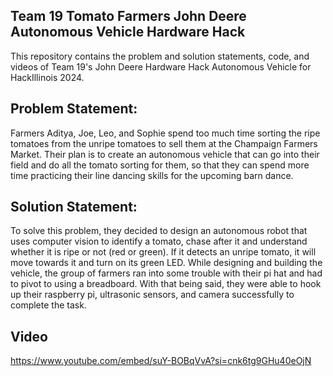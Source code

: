 ## Team 19 Tomato Farmers John Deere Autonomous Vehicle Hardware Hack 



This repository contains the problem and solution statements, code, and videos of Team 19's John Deere Hardware Hack Autonomous Vehicle for HackIllinois 2024.


## Problem Statement: 
Farmers Aditya, Joe, Leo, and Sophie spend too much time sorting the ripe tomatoes from the unripe tomatoes to sell them at the Champaign Farmers Market. Their plan is to create an autonomous vehicle that can go into their field and do all the tomato sorting for them, so that they can spend more time practicing their line dancing skills for the upcoming barn dance. 

## Solution Statement: 
To solve this problem,  they decided to design an autonomous robot that uses computer vision to identify a tomato, chase after it and understand whether it is ripe or not (red or green). If it detects an unripe tomato, it will move towards it and turn on its green LED. While designing and building the vehicle, the group of farmers ran into some trouble with their pi hat and had to pivot to using a breadboard. With that being said, they were able to hook up their raspberry pi, ultrasonic sensors, and camera successfully to complete the task. 

## Video

https://www.youtube.com/embed/suY-BOBqVvA?si=cnk6tg9GHu40eOjN
